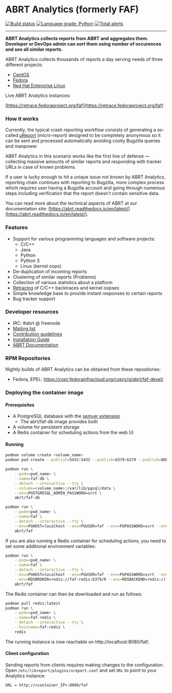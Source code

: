 # ABRT Analytics (formerly FAF)

[![Build status](https://copr.fedorainfracloud.org/coprs/g/abrt/faf-devel/package/faf/status_image/last_build.png)](https://copr.fedorainfracloud.org/coprs/g/abrt/faf-devel/package/faf/)
[![Language grade: Python](https://img.shields.io/lgtm/grade/python/g/abrt/faf.svg?logo=lgtm&logoWidth=18)](https://lgtm.com/projects/g/abrt/faf/context:python)
[![Total alerts](https://img.shields.io/lgtm/alerts/g/abrt/faf.svg?logo=lgtm&logoWidth=18)](https://lgtm.com/projects/g/abrt/faf/alerts/)

---

**ABRT Analytics collects reports from ABRT and aggregates them. Developer or DevOps admin can sort them using number of occurences and see all similar reports.**

ABRT Analytics collects thousands of reports a day serving needs of three different projects:

 * [CentOS](https://centos.org/)
 * [Fedora](https://getfedora.org/)
 * [Red Hat Enterprise Linux](https://www.redhat.com/en/technologies/linux-platforms/enterprise-linux)

Live ABRT Analytics instances:

[https://retrace.fedoraproject.org/faf](https://retrace.fedoraproject.org/faf)

### How it works

Currently, the typical crash reporting workflow consists of generating a
so-called [µReport](https://abrt.readthedocs.org/en/latest/ureport.html#ureport)
(micro-report) designed to be completely anonymous so it can be sent
and processed automatically avoiding costly Bugzilla queries and manpower.

ABRT Analytics in this scenario works like the first line of defense — collecting
massive amounts of similar reports and responding with tracker URLs
in case of known problems.

If a user is lucky enough to hit a unique issue not known by ABRT Analytics,
reporting chain continues with reporting to Bugzilla, more complex process
which requires user having a Bugzilla account and going through numerous steps
including verification that the report doesn't contain sensitive data.

You can read more about the technical aspects of ABRT at our documentation site:
[https://abrt.readthedocs.io/en/latest/](https://abrt.readthedocs.io/en/latest/).


### Features

 * Support for various programming languages and software projects:
   * C/C++
   * Java
   * Python
   * Python 3
   * Linux (kernel oops)
 * De-duplication of incoming reports
 * Clustering of similar reports (Problems)
 * Collection of various statistics about a platform
 * [Retracing](https://github.com/abrt/faf/wiki/Retracing) of C/C++ backtraces and kernel oopses
 * Simple knowledge base to provide instant responses to certain reports
 * Bug tracker support

### Developer resources

 * IRC: #abrt @ freenode
 * [Mailing list](https://lists.fedorahosted.org/mailman/listinfo/crash-catcher)
 * [Contribution guidelines](https://github.com/abrt/faf/blob/master/CONTRIBUTING.rst)
 * [Installation Guide](https://github.com/abrt/faf/wiki/Installation-Guide)
 * [ABRT Documentation](http://abrt.readthedocs.org)

### RPM Repositories

Nightly builds of ABRT Analytics can be obtained from these repositories:

 * Fedora, EPEL: https://copr.fedorainfracloud.org/coprs/g/abrt/faf-devel/

### Deploying the container image
#### Prerequisites

 * A PostgreSQL database with the
[semver extension](https://pgxn.org/dist/semver/doc/semver.html)
   * The abrt/faf-db image provides both
 * A volume for persistent storage
 * A Redis container for scheduling actions from the web UI

#### Running

```bash
podman volume create <volume_name>
podman pod create --publish=5432:5432 --publish=6379:6379 --publish=8080:8080 --name=<pod_name>

podman run \
    --pod=<pod_name> \
    --name=faf-db \
    --detach --interactive --tty \
    --volume=<volume_name>:/var/lib/pgsql/data \
    --env=POSTGRESQL_ADMIN_PASSWORD=scrt \
    abrt/faf-db

podman run \
    --pod=<pod_name> \
    --name=faf \
    --detach --interactive --tty \
    --env=PGHOST=localhost --env=PGUSER=faf --env=PGPASSWORD=scrt --env=PGPORT=5432 --env=PGDATABASE=faf \
    abrt/faf
```

If you are also running a Redis container for scheduling actions, you need to
set some additional environment variables:

```bash
podman run \
    --pod=<pod_name> \
    --name=faf \
    --detach --interactive --tty \
    --env=PGHOST=localhost --env=PGUSER=faf --env=PGPASSWORD=scrt --env=PGPORT=5432 --env=PGDATABASE=faf \
    --env=RDSBROKER=redis://faf-redis:6379/0 --env=RDSBACKEND=redis://faf-redis:6379/0
    abrt/faf
```

The Redis container can then be downloaded and run as follows:

```bash
podman pull redis:latest
podman run \
    --pod=<pod_name> \
    --name=faf-redis \
    --detach --interactive --tty \
    --hostname=faf-redis \
    redis
```

The running instance is now reachable on http://localhost:8080/faf/.

#### Client configuration

Sending reports from clients requires making changes to the configuration. Open
`/etc/libreport/plugins/ureport.conf` and set `URL` to point to your Analytics
instance:
```
URL = http://<container_IP>:8080/faf
```
